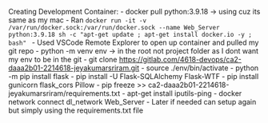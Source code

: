 Creating Development Container:
    - docker pull python:3.9.18 -> using cuz its same as my mac
    - Ran 
    ```docker run -it -v /var/run/docker.sock:/var/run/docker.sock --name Web_Server python:3.9.18 sh -c "apt-get update ; apt-get install docker.io -y ; bash" ```
    - Used VSCode Remote Explorer to open up container and pulled my git repo
    - python -m venv env -> in the root not project folder as I dont want my env to be in the git
    - git clone https://gitlab.com/4618-devops/ca2-daaa2b01-2214618-jeyakumarsriram.git
    - source ./env/bin/activate
    - python -m pip install flask
    - pip install -U Flask-SQLAlchemy Flask-WTF
    - pip install gunicorn flask_cors Pillow
    - pip freeze >> ca2-daaa2b01-2214618-jeyakumarsriram/requirements.txt
    - apt-get install iputils-ping
    - docker network connect dl_network Web_Server
    - Later if needed can setup again but simply using the requirements.txt file
